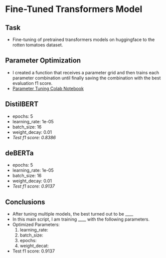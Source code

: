 # Fine-Tuned Transformers Model

## Task
* Fine-tuning of pretrained transformers models on huggingface 
to the rotten tomatoes dataset. 

## Parameter Optimization
* I created a function that receives a parameter grid and then trains 
each parameter combination until finally saving the combination with 
the best evaluation f1 score.
* [Parameter Tuning Colab Notebook](https://colab.research.google.com/drive/1vtNBEbhre3c0S_qnfLrE6SJ96LSM6jkd?usp=sharing)

## DistilBERT
* epochs: 5
* learning_rate: 1e-05
* batch_size: 16
* weight_decay: 0.01
* *Test f1 score: 0.8386*

## deBERTa
* epochs: 5
* learning_rate: 1e-05
* batch_size: 16
* weight_decay: 0.01
* *Test f1 score: 0.9137*


## Conclusions
* After tuning multiple models, the best turned out to be ____
* In this main script, I am training ____ with the following parameters.
* Optimized Parameters:
  1. learning_rate: 
  2. batch_size:  
  3. epochs: 
  4. weight_decat:
* Test f1 score: 0.9137
